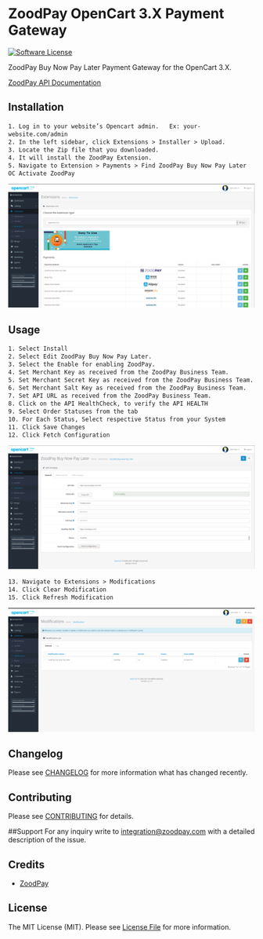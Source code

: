 # ZoodPay OpenCart 3.X Payment Gateway
[![Software License](https://img.shields.io/badge/license-MIT-brightgreen.svg?style=flat-square)](LICENSE.md)

ZoodPay Buy Now Pay Later Payment Gateway for the OpenCart 3.X.

[ZoodPay API Documentation](https://apidocs.zoodpay.com/)

## Installation

```
1. Log in to your website’s Opencart admin.   Ex: your-website.com/admin
2. In the left sidebar, click Extensions > Installer > Upload.
3. Locate the Zip file that you downloaded.
4. It will install the ZoodPay Extension.
5. Navigate to Extension > Payments > Find ZoodPay Buy Now Pay Later OC Activate ZoodPay

```
![ZoodPay Payment Gateway OC3.X](./doc-assets/oc_zoodpay_extension_page.png)
## Usage

```
1. Select Install 
2. Select Edit ZoodPay Buy Now Pay Later. 
3. Select the Enable for enabling ZoodPay.
4. Set Merchant Key as received from the ZoodPay Business Team.
5. Set Merchant Secret Key as received from the ZoodPay Business Team.
6. Set Merchant Salt Key as received from the ZoodPay Business Team.
7. Set API URL as received from the ZoodPay Business Team.
8. Click on the API HealthCheck, to verify the API HEALTH 
9. Select Order Statuses from the tab
10. For Each Status, Select respective Status from your System
11. Click Save Changes
12. Click Fetch Configuration
```
![ZoodPay Payment Gateway OC3.X](./doc-assets/oc_zoodpay_fill_information.png)
```
13. Navigate to Extensions > Modifications
14. Click Clear Modification
15. Click Refresh Modification

```
![ZoodPay Payment Gateway OC3.X](./doc-assets/oc_refresh_modification.png)


## Changelog
Please see [CHANGELOG](CHANGELOG.md) for more information what has changed recently.

## Contributing
Please see [CONTRIBUTING](CONTRIBUTING.md) for details.

##Support 
For any inquiry write to integration@zoodpay.com with a detailed description of the issue.
## Credits
- [ZoodPay](https://github.com/orientswiss)
## License
The MIT License (MIT). Please see [License File](LICENSE.md) for more information.
